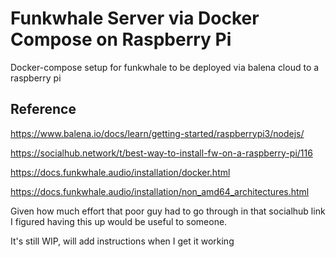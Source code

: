 # Funkwhale Server via Docker Compose on Raspberry Pi
Docker-compose setup for funkwhale to be deployed via balena cloud to a raspberry pi

## Reference

https://www.balena.io/docs/learn/getting-started/raspberrypi3/nodejs/

https://socialhub.network/t/best-way-to-install-fw-on-a-raspberry-pi/116

https://docs.funkwhale.audio/installation/docker.html

https://docs.funkwhale.audio/installation/non_amd64_architectures.html

Given how much effort that poor guy had to go through in that socialhub link I figured having this up would be useful to someone.

It's still WIP, will add instructions when I get it working

